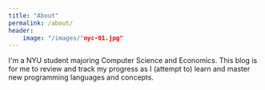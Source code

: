 ```yaml
---
title: "About"
permalink: /about/
header:
	image: "/images/"nyc-01.jpg"
---
```


I'm a NYU student majoring Computer Science and Economics.
This blog is for me to review and track my progress as I (attempt to) learn and master new programming languages and concepts.